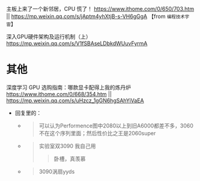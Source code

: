 
主板上来了一个新邻居，CPU 慌了！ https://www.ithome.com/0/650/703.htm || https://mp.weixin.qq.com/s/jAptm4yhXtjB-s-VH6gGgA  【from `编程技术宇宙`】

深入GPU硬件架构及运行机制（上） https://mp.weixin.qq.com/s/V1fSBAseLDbkdWUuvFyrmA

# 其他

深度学习 GPU 选购指南：哪款显卡配得上我的炼丹炉 https://www.ithome.com/0/668/354.htm || https://mp.weixin.qq.com/s/uHzcz_1gGN6hgSAhYiVaEA
- 回复里的：
  * > 可以认为Performence图中2080以上到旧A6000都差不多，3060不在这个序列里面；然后性价比之王是2060super
  * > 实验室双3090 我自己用
    >> 卧槽，真羡慕
  * > 3090涡扇yyds

